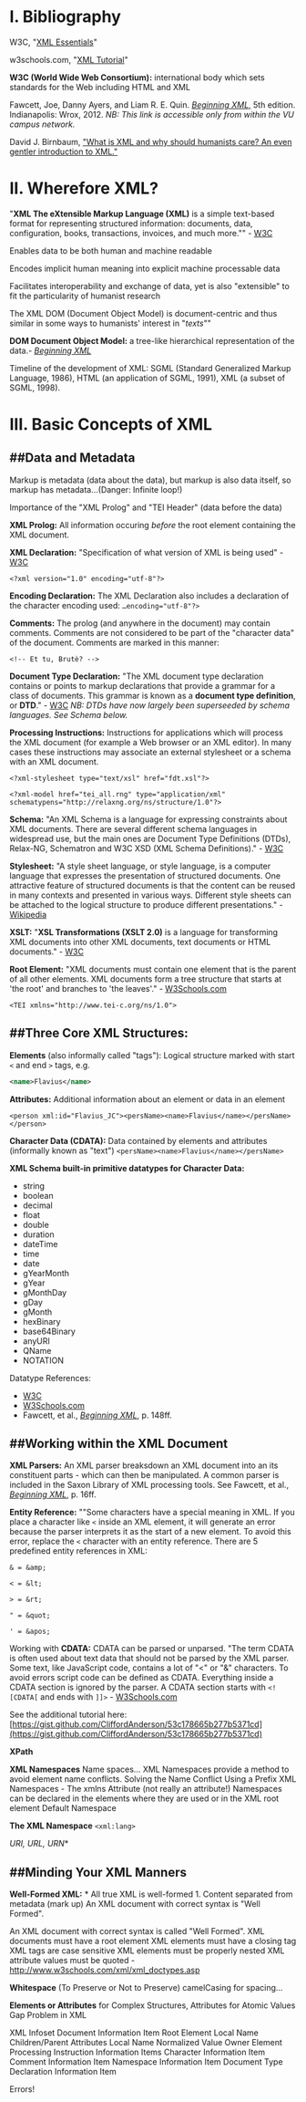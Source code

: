 # I. Bibliography
W3C, "[XML Essentials](http://www.w3.org/standards/xml/core)"

w3schools.com, "[XML Tutorial](http://www.w3schools.com/xml/default.asp)"

**W3C (World Wide Web Consortium):** international body which sets standards for the Web including HTML and XML 

Fawcett, Joe, Danny Ayers, and Liam R. E. Quin. [*Beginning XML,*](http://site.ebrary.com/lib/vanderbilt/Doc?id=10575466) 5th edition. Indianapolis: Wrox, 2012. *NB: This link is accessible only from within the VU campus network.*

David J. Birnbaum, ["What is XML and why should humanists care? An even gentler introduction to XML."](http://dh.obdurodon.org/what-is-xml.xhtml) 

# II. Wherefore XML?

"**XML The eXtensible Markup Language (XML)** is a simple text-based format for representing structured information: documents, data, configuration, books, transactions, invoices, and much more."" - [W3C](http://www.w3.org/standards/xml/core)

Enables data to be both human and machine readable

Encodes implicit human meaning into explicit machine processable data

Facilitates interoperability and exchange of data, yet is also "extensible" to fit the particularity of humanist research

The XML DOM (Document Object Model) is document-centric and thus similar in some ways to humanists' interest in "*texts*""

**DOM Document Object Model:** a tree-like hierarchical representation of the data.- [*Beginning XML*](http://site.ebrary.com/lib/vanderbilt/Doc?id=10575466)

Timeline of the development of XML: SGML (Standard Generalized Markup Language, 1986), HTML (an application of SGML, 1991), XML (a subset of SGML, 1998).

# III. Basic Concepts of XML
##Data and Metadata
---
Markup is metadata (data about the data), but markup is also data itself, so markup has metadata…(Danger: Infinite loop!)

Importance of the "XML Prolog" and "TEI Header" (data before the data)

**XML Prolog:** All information occuring *before* the root element containing the XML document.

**XML Declaration:** "Specification of what version of XML is being used" - [W3C](http://www.w3.org/TR/2008/REC-xml-20081126/#sec-prolog-dtd)

```<?xml version="1.0" encoding="utf-8"?>```

**Encoding Declaration:** The XML Declaration also includes a declaration of the character encoding used: ```…encoding="utf-8"?>```

**Comments:** The prolog (and anywhere in the document) may contain comments. Comments are not considered to be part of the "character data" of the document. Comments are marked in this manner: 

```<!-- Et tu, Brutè? -->```

**Document Type Declaration:** "The XML document type declaration contains or points to markup declarations that provide a grammar for a class of documents. This grammar is known as a **document type definition**, or **DTD**." - [W3C](http://www.w3.org/TR/2008/REC-xml-20081126/#sec-prolog-dtd) *NB: DTDs have now largely been superseeded by schema languages. See Schema below.*

**Processing Instructions:** Instructions for applications which will process the XML document (for example a Web browser or an XML editor). In many cases these instructions may associate an external stylesheet or a schema with an XML document.

```<?xml-stylesheet type="text/xsl" href="fdt.xsl"?>```

```<?xml-model href="tei_all.rng" type="application/xml" schematypens="http://relaxng.org/ns/structure/1.0"?>```

**Schema:** "An XML Schema is a language for expressing constraints about XML documents. There are several different schema languages in widespread use, but the main ones are Document Type Definitions (DTDs), Relax-NG, Schematron and W3C XSD (XML Schema Definitions)." - [W3C](http://www.w3.org/standards/xml/schema)

**Stylesheet:** "A style sheet language, or style language, is a computer language that expresses the presentation of structured documents. One attractive feature of structured documents is that the content can be reused in many contexts and presented in various ways. Different style sheets can be attached to the logical structure to produce different presentations." - [Wikipedia](http://en.wikipedia.org/wiki/Style_sheet_language)

**XSLT:** "**XSL Transformations (XSLT 2.0)** is a language for transforming XML documents into other XML documents, text documents or HTML documents." - [W3C](http://www.w3.org/standards/xml/transformation#xslt)

**Root Element:** "XML documents must contain one element that is the parent of all other elements. XML documents form a tree structure that starts at 'the root' and branches to 'the leaves'." - [W3Schools.com](http://www.w3schools.com/xml/xml_tree.asp)

```<TEI xmlns="http://www.tei-c.org/ns/1.0">```

##Three Core XML Structures:
---
**Elements** (also informally called "tags"): Logical structure marked with start ```<``` and end ```>``` tags, e.g.

```xml 
<name>Flavius</name>
```

**Attributes:** Additional information about an element or data in an element

```<person xml:id="Flavius_JC"><persName><name>Flavius</name></persName></person>```

**Character Data (CDATA):** Data contained by elements and attributes (informally known as "text")
```<persName><name>Flavius</name></persName>```

**XML Schema built-in primitive datatypes for Character Data:**

* string
* boolean
* decimal
* float
* double
* duration
* dateTime
* time
* date
* gYearMonth
* gYear
* gMonthDay
* gDay
* gMonth
* hexBinary
* base64Binary
* anyURI
* QName
* NOTATION

Datatype References:

* [W3C](http://www.w3.org/TR/xmlschema-2/#built-in-primitive-datatypes)
* [W3Schools.com](http://www.w3schools.com/schema/schema_dtypes_string.asp)
*  Fawcett, et al., [*Beginning XML*](http://site.ebrary.com/lib/vanderbilt/Doc?id=10575466), p. 148ff.
 
##Working within the XML Document
---
**XML Parsers:** An XML parser breaksdown an XML document into an its constituent parts - which can then be manipulated. A common parser is included in the Saxon Library of XML processing tools. See Fawcett, et al., [*Beginning XML*](http://site.ebrary.com/lib/vanderbilt/Doc?id=10575466), p. 16ff.

**Entity Reference:** ""Some characters have a special meaning in XML. If you place a character like ```<``` inside an XML element, it will generate an error because the parser interprets it as the start of a new element. To avoid this error, replace the ```<``` character with an entity reference. There are 5 predefined entity references in XML:
 
```& = &amp;```
 	
```< = &lt;```
 	
```> = &rt;```

```" = &quot;```

```' = &apos;```

Working with **CDATA:** CDATA can be parsed or unparsed. "The term CDATA is often used about text data that should not be parsed by the XML parser. Some text, like JavaScript code, contains a lot of "<" or "&" characters. To avoid errors script code can be defined as CDATA. Everything inside a CDATA section is ignored by the parser. A CDATA section starts with ```<![CDATA[``` and ends with ```]]>``` - [W3Schools.com](http://www.w3schools.com/xml/xml_cdata.asp)

See the additional tutorial here: [https://gist.github.com/CliffordAnderson/53c178665b277b5371cd](https://gist.github.com/CliffordAnderson/53c178665b277b5371cd)

**XPath**

**XML Namespaces**
Name spaces…
 XML Namespaces provide a method to avoid element name conflicts.
 Solving the Name Conflict Using a Prefix
XML Namespaces - The xmlns Attribute (not really an attribute!)
Namespaces can be declared in the elements where they are used or in the XML root element
Default Namespace

**The XML Namespace**
```<xml:lang>```

*URI, URL, URN**

##Minding Your XML Manners
---
**Well-Formed XML:**
 	* All true XML is well-formed
 		1. Content separated from metadata (mark up)
 		An XML document with correct syntax is "Well Formed".

An XML document with correct syntax is called "Well Formed". 
    XML documents must have a root element
    XML elements must have a closing tag
    XML tags are case sensitive
    XML elements must be properly nested
    XML attribute values must be quoted
-http://www.w3schools.com/xml/xml_doctypes.asp
 	
**Whitespace** (To Preserve or Not to Preserve)
 camelCasing for spacing...
 
**Elements or Attributes** for Complex Structures, Attributes for Atomic Values
 Gap Problem in XML
 
 XML Infoset
 	Document Information Item
 	Root Element
 		Local Name
 		Children/Parent
 		Attributes
 			Local Name
 			Normalized Value
 			Owner Element
 	Processing Instruction Information Items
 	Character Information Item
 	Comment Information Item
 	Namespace Information Item
 	Document Type Declaration Information Item
 	
 
 Errors!
 
